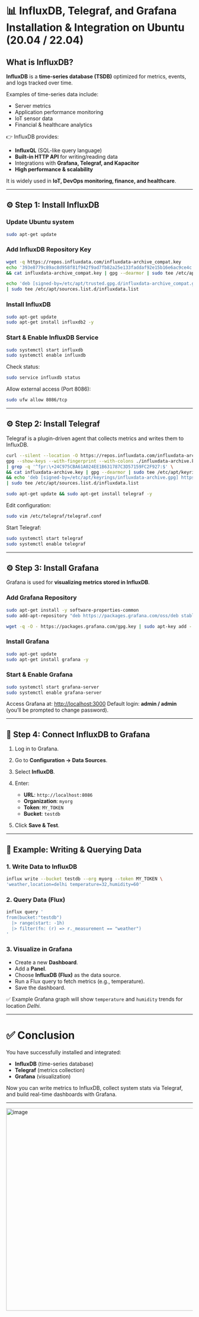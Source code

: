 # 📊 InfluxDB, Telegraf, and Grafana Installation & Integration on Ubuntu (20.04 / 22.04)

## What is InfluxDB?

**InfluxDB** is a **time-series database (TSDB)** optimized for metrics, events, and logs tracked over time.

Examples of time-series data include:

* Server metrics
* Application performance monitoring
* IoT sensor data
* Financial & healthcare analytics

👉 InfluxDB provides:

* **InfluxQL** (SQL-like query language)
* **Built-in HTTP API** for writing/reading data
* Integrations with **Grafana, Telegraf, and Kapacitor**
* **High performance & scalability**

It is widely used in **IoT, DevOps monitoring, finance, and healthcare**.

---

## ⚙️ Step 1: Install InfluxDB

### Update Ubuntu system

```bash
sudo apt-get update
```

### Add InfluxDB Repository Key

```bash
wget -q https://repos.influxdata.com/influxdata-archive_compat.key
echo '393e8779c89ac8d958f81f942f9ad7fb82a25e133faddaf92e15b16e6ac9ce4c influxdata-archive_compat.key' | sha256sum -c \
&& cat influxdata-archive_compat.key | gpg --dearmor | sudo tee /etc/apt/trusted.gpg.d/influxdata-archive_compat.gpg > /dev/null

echo 'deb [signed-by=/etc/apt/trusted.gpg.d/influxdata-archive_compat.gpg] https://repos.influxdata.com/debian stable main' \
| sudo tee /etc/apt/sources.list.d/influxdata.list
```

### Install InfluxDB

```bash
sudo apt-get update
sudo apt-get install influxdb2 -y
```

### Start & Enable InfluxDB Service

```bash
sudo systemctl start influxdb
sudo systemctl enable influxdb
```

Check status:

```bash
sudo service influxdb status
```

Allow external access (Port 8086):

```bash
sudo ufw allow 8086/tcp
```

---

## ⚙️ Step 2: Install Telegraf

Telegraf is a plugin-driven agent that collects metrics and writes them to InfluxDB.

```bash
curl --silent --location -O https://repos.influxdata.com/influxdata-archive.key
gpg --show-keys --with-fingerprint --with-colons ./influxdata-archive.key 2>&1 \
| grep -q '^fpr:\+24C975CBA61A024EE1B631787C3D57159FC2F927:$' \
&& cat influxdata-archive.key | gpg --dearmor | sudo tee /etc/apt/keyrings/influxdata-archive.gpg > /dev/null \
&& echo 'deb [signed-by=/etc/apt/keyrings/influxdata-archive.gpg] https://repos.influxdata.com/debian stable main' \
| sudo tee /etc/apt/sources.list.d/influxdata.list

sudo apt-get update && sudo apt-get install telegraf -y
```

Edit configuration:

```bash
sudo vim /etc/telegraf/telegraf.conf
```

Start Telegraf:

```bash
sudo systemctl start telegraf
sudo systemctl enable telegraf
```

---

## ⚙️ Step 3: Install Grafana

Grafana is used for **visualizing metrics stored in InfluxDB**.

### Add Grafana Repository

```bash
sudo apt-get install -y software-properties-common
sudo add-apt-repository "deb https://packages.grafana.com/oss/deb stable main"

wget -q -O - https://packages.grafana.com/gpg.key | sudo apt-key add -
```

### Install Grafana

```bash
sudo apt-get update
sudo apt-get install grafana -y
```

### Start & Enable Grafana

```bash
sudo systemctl start grafana-server
sudo systemctl enable grafana-server
```

Access Grafana at: [http://localhost:3000](http://localhost:3000)
Default login: **admin / admin** (you’ll be prompted to change password).

---

## 🚀 Step 4: Connect InfluxDB to Grafana

1. Log in to Grafana.
2. Go to **Configuration → Data Sources**.
3. Select **InfluxDB**.
4. Enter:

   * **URL**: `http://localhost:8086`
   * **Organization**: `myorg`
   * **Token**: `MY_TOKEN`
   * **Bucket**: `testdb`
5. Click **Save & Test**.

---

## 🔧 Example: Writing & Querying Data

### 1. Write Data to InfluxDB

```bash
influx write --bucket testdb --org myorg --token MY_TOKEN \
'weather,location=delhi temperature=32,humidity=60'
```

### 2. Query Data (Flux)

```bash
influx query '
from(bucket:"testdb")
  |> range(start: -1h)
  |> filter(fn: (r) => r._measurement == "weather")
'
```

### 3. Visualize in Grafana

* Create a new **Dashboard**.
* Add a **Panel**.
* Choose **InfluxDB (Flux)** as the data source.
* Run a Flux query to fetch metrics (e.g., temperature).
* Save the dashboard.

✅ Example Grafana graph will show `temperature` and `humidity` trends for location *Delhi*.

---

# ✅ Conclusion

You have successfully installed and integrated:

* **InfluxDB** (time-series database)
* **Telegraf** (metrics collection)
* **Grafana** (visualization)

Now you can write metrics to InfluxDB, collect system stats via Telegraf, and build real-time dashboards with Grafana.

---



<img width="1100" height="545" alt="image" src="https://github.com/user-attachments/assets/068ab963-d038-4080-91d8-67269e0da2e2" />
